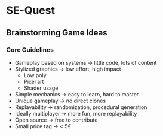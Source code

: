 # SE-Quest

## Brainstorming Game Ideas

### Core Guidelines

- Gameplay based on systems -> little code, lots of content
- Stylized graphics -> low effort, high impact
  - Low poly
  - Pixel art
  - Shader usage
- Simple mechanics -> easy to learn, hard to master
- Unique gameplay -> no direct clones
- Replayability -> randomization, procedural generation
- Ideally multiplayer -> more fun, more replayability
- Open source -> free to contribute
- Small price tag -> < 5€

